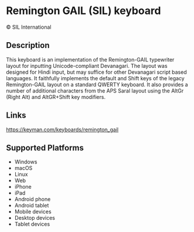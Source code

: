 Remington GAIL (SIL) keyboard
==============

© SIL International

Description
-----------

This keyboard is an implementation of the Remington-GAIL typewriter layout for 
inputting Unicode-compliant Devanagari. The layout was designed for Hindi input, 
but may suffice for other Devanagari script based languages. It faithfully 
implements the default and Shift keys of the legacy Remington-GAIL layout on a 
standard QWERTY keyboard. It also provides a number of additional characters 
from the APS Saral layout using the AltGr (Right Alt) and AltGR+Shift key modifiers.

Links
-----
https://keyman.com/keyboards/remington_gail

Supported Platforms
-------------------
 * Windows
 * macOS
 * Linux
 * Web
 * iPhone
 * iPad
 * Android phone
 * Android tablet
 * Mobile devices
 * Desktop devices
 * Tablet devices


